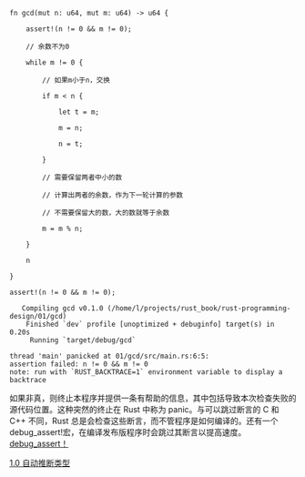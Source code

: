 ```
fn gcd(mut n: u64, mut m: u64) -> u64 {

    assert!(n != 0 && m != 0);

    // 余数不为0

    while m != 0 {

        // 如果m小于n，交换

        if m < n {

            let t = m;

            m = n;

            n = t;

        }

        // 需要保留两者中小的数

        // 计算出两者的余数，作为下一轮计算的参数

        // 不需要保留大的数，大的数就等于余数

        m = m % n;

    }

    n

}
```
`assert!(n != 0 && m != 0);`
```
   Compiling gcd v0.1.0 (/home/l/projects/rust_book/rust-programming-design/01/gcd)
    Finished `dev` profile [unoptimized + debuginfo] target(s) in 0.20s
     Running `target/debug/gcd`

thread 'main' panicked at 01/gcd/src/main.rs:6:5:
assertion failed: n != 0 && m != 0
note: run with `RUST_BACKTRACE=1` environment variable to display a backtrace
```
如果非真，则终止本程序并提供一条有帮助的信息，其中包括导致本次检查失败的源代码位置。这种突然的终止在 Rust 中称为 panic。与可以跳过断言的 C 和 C++ 不同，Rust 总是会检查这些断言，而不管程序是如何编译的。还有一个 debug_assert!宏，在编译发布版程序时会跳过其断言以提高速度。
[debug_assert！](../../../../Rust/复用概念/断言/debug_assert！.md)

[1.0 自动推断类型](../../../../Rust/复用概念/类型/1.0%20自动推断类型.md)